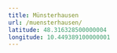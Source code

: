```yaml
---
title: Münsterhausen
url: /muensterhausen/
latitude: 48.316328500000004
longitude: 10.449389100000001
---
```

